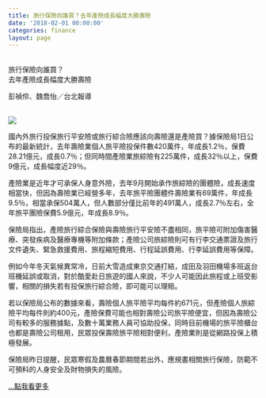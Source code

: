 ```yaml
---
title: 旅行保險向誰買？去年產險成長幅度大勝壽險
date: '2018-02-01 00:00:00'
categories: finance
layout: page
---
```


<div class="text">
			<div>
	&nbsp;</div>
<div>
	<div class="title-1">旅行保險向誰買？<br>去年產險成長幅度大勝壽險</div></div>
	
<p>
	<div class="author">彭禎伶、魏喬怡／台北報導</div></p>
<div>
	&nbsp;</div>
<div>
	<img id="ContentPlaceHolder1_ContentPlaceHolder1_UCViewCateNews_imgNews" src="https://d1xev4pod5h1yk.cloudfront.net/MdNews/ef7a98a5-a746-42c2-acac-b070e7a5a982.jpg"></div>
	<p></p>
<p>
	<span>國內外旅行投保旅行平安險或旅行綜合險應該向壽險還是產險買？據保險局1日公布的最新統計，去年壽險業個人旅平險投保件數420萬件，年成長1.2％，保費28.21億元，成長0.7％；但同時間產險業旅綜險有225萬件，成長32％以上，保費9億元，成長幅度近29％。</span></p>

<p>
	<span>產險業是近年才可承保人身意外險，去年9月開始承作旅綜險的團體險，成長速度相當快，但因為壽險業已經營多年，去年旅平險團體件壽險業有69萬件，年成長9.5％，相當承保504萬人，但人數部分僅比前年的491萬人，成長2.7％左右，全年旅平團險保費5.9億元，年成長8.9％。</span></p>
<p>
	<span>保險局指出，產險旅行綜合保險與壽險旅行平安險不盡相同，旅平險可附加傷害醫療、突發疾病及醫療專機等附加條款；產險公司旅綜險則可有行李交通票證及旅行文件遺失、緊急救援費用、旅程縮短費用、行程延誤費用、行李延誤費用等保障。</span></p>
<p>
	<span>例如今年冬天氣候異常冷，日前大雪造成東京交通打結，成田及羽田機場多班返台班機延誤或取消，對於酷愛赴日旅遊的國人來說，不少人可能因此旅程或上班受影響，相關的損失若有投保旅行綜合險，即可能可以理賠。</span></p>
<p>
	<span>若以保險局公布的數據來看，壽險個人旅平險平均每件約671元，但產險個人旅綜險平均每件則約400元，產險保費可能也相對壽險公司旅平險便宜，但因為壽險公司有較多的服務據點，及數十萬業務人員可協助投保，同時目前機場的旅平險櫃台也都是壽險公司租用，民眾投保壽險旅平險相對便利，產險業則是從網路投保上積極發展。</span></p>
<p>
	<span>保險局昨日提醒，民眾寒假及農曆春節期間若出外，應規畫相關旅行保險，防範不可預料的人身安全及財物損失的風險。
	<p></p>
	<a href="https://ctee.com.tw/News/ViewCateNews.aspx?newsid=174623&amp;cateid=bccu" target="_blank"><span class="more">...點我看更多</span></a></span></p>